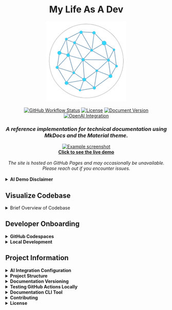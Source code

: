 <div align="center">
  <h1>My Life As A Dev</h1>
  <img src="my-life-as-a-dev-logo.png" alt="My Life As A Dev Logo" width="250">
  <br><br>
  <a href="https://github.com/BA-CalderonMorales/my-life-as-a-dev/actions"><img src="https://img.shields.io/github/actions/workflow/status/BA-CalderonMorales/my-life-as-a-dev/github_pages.yml?branch=main&label=build" alt="GitHub Workflow Status"></a>
  <a href="https://github.com/BA-CalderonMorales/my-life-as-a-dev/blob/main/LICENSE"><img src="https://img.shields.io/github/license/BA-CalderonMorales/my-life-as-a-dev" alt="License"></a>
  <a href="https://ba-calderonmorales.github.io/my-life-as-a-dev/"><img src="https://img.shields.io/badge/docs-latest-blue" alt="Document Version"></a>
  <a href="https://ba-calderonmorales.github.io/my-life-as-a-dev/ai-demo/"><img src="https://img.shields.io/badge/AI%20Integration-OpenAI-brightgreen" alt="OpenAI Integration"></a>
</div>

<div align="center">
  <h3><i>A reference implementation for technical documentation using MkDocs and the Material theme.</i></h3>
  <a href="https://ba-calderonmorales.github.io/my-life-as-a-dev/" target="_blank">
    <img src="https://github.com/user-attachments/assets/c0ac59b7-203f-4e78-9dcb-976e6f945304" alt="Example screenshot" width="650">
    <br>
    <strong>Click to see the live demo</strong>
  </a>
</div>

<br/>
<div align="center">
  <em>The site is hosted on GitHub Pages and may occasionally be unavailable. Please reach out if you encounter issues.</em>
</div>

<br/>
<details>
   <summary><b> AI Demo Disclaimer</b></summary>
   <div style="padding: 15px">
     The AI integration feature in this repository is for demonstration purposes. When using the <a href="/ai-demo/">AI Demo</a>, you'll need to provide your own OpenAI API key. Please note that OpenAI API usage incurs costs based on token consumption. This project is not responsible for any charges you may incur while using your API key. Always monitor your usage at <a href="https://platform.openai.com/usage">OpenAI's usage dashboard</a>.
   </div>
</details>

## Visualize Codebase

<details>
  <summary> Brief Overview of Codebase</summary>
  
  You can also view the gitdiagram [here](https://gitdiagram.com/ba-calderonmorales/my-life-as-a-dev) - thanks [gitdiagram](https://github.com/ahmedkhaleel2004/gitdiagram)!
  
  ![diagram](https://github.com/user-attachments/assets/6757807a-13e5-4cc8-8be4-7a69b0e72b5f)

</details>

## Developer Onboarding

<details>
<summary><b> GitHub Codespaces</b></summary>
<div style="padding: 15px">
   <p>This repository is configured for GitHub Codespaces, allowing you to start working with the documentation instantly in your browser.</p>

   <ol>
     <li>Click the green "Code" button on the GitHub repository page</li>
     <li>Select "Open with Codespaces"</li>
     <li>Click "New codespace" to launch a new environment</li>
     <li>Once your Codespace is ready, run the simplified CLI wrapper script:<br/><br/>
     </li>

```bash
./doc-cli.sh startup
```

   </ol>

   <p>This script will:</p>
   <ul>
     <li> Automatically compile all Rust tools to ensure they're up to date</li>
     <li> Display an interactive menu to choose which tool to run</li>
     <li> Allow you to select "startup" to set up the development environment</li>
   </ul>

   <p>You can also directly specify which tool to run:</p>

```bash
./doc-cli.sh startup
```

</div>
</details>

<details>
<summary><b> Local Development</b></summary>
<div style="padding: 15px">

   <h3> Prerequisites</h3>
   <ul>
     <li> Python 3.10 or higher</li>
     <li> pip (Python package manager)</li>
   </ul>

   <h3> Installation</h3>

   <ol>

   <li>Clone the repository:</li>

```bash
git clone https://github.com/BA-CalderonMorales/my-life-as-a-dev.git
cd my-life-as-a-dev
```

   <li>Create and activate a virtual environment (optional but recommended):</li>
     
   ```bash
   python -m venv venv
   source venv/bin/activate  # On Windows: venv\Scripts\activate
   ```
   <li>Install MkDocs and all dependencies:</li>
     
   ```bash
   pip install --upgrade pip
   pip install -r requirements.txt
   ```
   <li>Install the project in development mode to ensure plugins are available:</li>
     
   ```bash
   pip install -e .
   ```
   </ol>

   <h3> Building and Serving Locally</h3>

   <ul>

   <li><strong> Start the development server:</strong></li>
   
   ```bash
   # Ensure PYTHONPATH includes current directory for custom plugins
   export PYTHONPATH=$PYTHONPATH:$(pwd) && mkdocs serve

# On Windows PowerShell:

# $env:PYTHONPATH="$env:PYTHONPATH;$(pwd)"; mkdocs serve

````

<p>This will launch a local server at http://127.0.0.1:8000/</p>

<li><strong> Build the documentation:</strong></li>

```bash
# Ensure PYTHONPATH includes current directory for custom plugins
export PYTHONPATH=$PYTHONPATH:$(pwd) && mkdocs build --verbose

# On Windows PowerShell:
# $env:PYTHONPATH="$env:PYTHONPATH;$(pwd)"; mkdocs build --verbose
````

   <p>The static site will be generated in the <code>site</code> directory</p>

   <li><strong> All-in-one commands:</strong></li>
     
   ```bash
   # For development server (Linux/macOS):
   pip install -e . && export PYTHONPATH=$PYTHONPATH:$(pwd) && mkdocs serve

# For building (Linux/macOS):

pip install -e . && export PYTHONPATH=$PYTHONPATH:$(pwd) && mkdocs build --verbose

# For Windows PowerShell:

# pip install -e .; $env:PYTHONPATH="$env:PYTHONPATH;$(pwd)"; mkdocs serve

````

</ul>

<h3> Verifying Plugin Installation</h3>

<p>To verify that the custom plugin is properly installed:</p>

```python
python -c "import sys; import mkdocs_plugins; print(f'Plugin module found at: {mkdocs_plugins.__file__}')"
````

</div>

</details>

## Project Information

<details>
<summary><b> AI Integration Configuration</b></summary>
<div style="padding: 15px">

   <p>This project includes AI-powered content generation capabilities using OpenAI's API. To use these features, you need to configure your OpenAI API key.</p>

   <h3> Setting Up Your API Key</h3>

   <p>For security reasons, your API key should not be committed to version control. Instead, use one of these methods:</p>

   <h4>1 Using a .env File (Recommended for Local Development)</h4>

   <p>Create a <code>.env</code> file in the root directory of the project:</p>

```bash
# In .env file
OPENAI_API_KEY=your_openai_api_key_here
```

   <p>Make sure to add <code>.env</code> to your <code>.gitignore</code> file to prevent accidentally committing your API key.</p>

   <h4>2 Using Environment Variables</h4>

   <p>Set the environment variable directly in your terminal:</p>

```bash
# For Linux/macOS
export OPENAI_API_KEY=your_openai_api_key_here

# For Windows (Command Prompt)
set OPENAI_API_KEY=your_openai_api_key_here

# For Windows (PowerShell)
$env:OPENAI_API_KEY="your_openai_api_key_here"
```

   <h4>3 Using Browser Storage (Coming Soon)</h4>

   <p>In future releases, we'll add support for securely storing your API key in your browser's localStorage with encryption.</p>

   <h3> Verifying Your Configuration</h3>

   <p>You can verify that your API key is correctly configured by:</p>

   <ol>
     <li>Starting the MkDocs development server: <code>mkdocs serve</code></li>
     <li>Checking the console logs for a message saying "AI Plugin: API key found in environment variables"</li>
     <li>Visiting the <a href="/ai-demo/">AI Demo page</a> to test the AI features</li>
   </ol>

   <h3> Rate Limiting & Token Usage</h3>

   <p>Please be aware that the OpenAI API has rate limits and token usage costs. The AI plugin is designed to be efficient, but be mindful of your API usage.</p>
</div>
</details>

<details>
<summary><b> Project Structure</b></summary>
<div style="padding: 15px">

This section outlines the key directories and files in the project to help you navigate and understand its components.

Below is a simplified overview of the project structure:

```
my-life-as-a-dev/
├── mkdocs.yml             # MkDocs configuration file
├── requirements.txt       # Python dependencies
├── doc-cli.sh             # CLI wrapper script
├── docs/                  # Documentation source files
│   ├── .nav.yml           # Navigation configuration - MkDocs Material
│   ├── index.md           # Homepage
│   ├── docs-as-code.md    # Docs-as-Code overview
│   ├── assets/            # Images and static files
│   ├── blog/              # Contains pages relevant to blogs
│   ├── interests/         # Contains pages relevant to interests
│   ├── repositories/      # Contains pages relevant to repositories
│   ├── ai-demo/           # AI integration demo
│   ├── overrides/         # MkDocs Material theme overrides
│   ├── troubleshooting/   # General troubleshooting guide
├── mkdocs_plugins/        # Custom MkDocs plugins
│   ├── ai_plugin/         # OpenAI integration plugin
│   └── version_plugin/    # Documentation versioning plugin
└── scripts/               # Utility scripts
    ├── Cargo.toml               # Rust project configuration
    ├── Cargo.lock               # Rust dependencies lock file
    ├── doc-cli.rs               # Rust Documentation CLI tool
    ├── startup.rs               # Startup script for setting up the development environment
    ├── bump-version.rs          # Version bumping script
    ├── deploy-all-versions.rs   # Deplyment script for all versions

```

For the most accurate and up-to-date project structure, please refer to the [GitHub repository](https://github.com/BA-CalderonMorales/my-life-as-a-dev).

</div>
</details>

<details>
<summary><b> Documentation Versioning</b></summary>
<div style="padding: 15px">

   <p>This project uses MkDocs with the mike plugin for versioned documentation. The documentation is automatically deployed to GitHub Pages when changes are pushed to the main branch.</p>

   <h3> How to Create a New Version</h3>

   <p>To create a new version of the documentation:</p>

   <ol>

   <li>Make sure all your changes are committed and pushed to the main branch.</li>

   <li>Run the version bumping script:</li>
     
   ```bash
   ./scripts/bump-version.sh
   ```

   <li>Select the type of version bump you want to make:
      <ul>
      <li> <strong>Major (x.0.0)</strong>: For significant changes</li>
      <li> <strong>Minor (0.x.0)</strong>: For new features</li>
      <li> <strong>Patch (0.0.x)</strong>: For bug fixes and minor updates</li>
      </ul>
   </li>

   <li>Confirm your selection when prompted.</li>
     <li>The script will:
       <ul>
         <li> Create a new Git tag with the version</li>
         <li> Push the tag to the remote repository</li>
         <li> Update the local versions.json file (if it exists)</li>
       </ul>
     </li>
     <li>The GitHub Actions workflow will automatically:
       <ul>
         <li> Build the documentation with the new version</li>
         <li> Deploy it to GitHub Pages</li>
         <li> Update version selectors in the documentation</li>
       </ul>
     </li>
   </ol>

   <h3> Available Versions</h3>

   <p>The documentation maintains multiple versions that can be accessed from the version selector in the navigation. This allows users to view documentation for specific releases of the project.</p>

</div>
</details>

<details>
<summary><b> Testing GitHub Actions Locally</b></summary>
<div style="padding: 15px">

   <p>This project includes a test workflow that can be run locally using <a href="https://github.com/nektos/act">Act</a>, allowing you to verify the behavior of the GitHub Actions workflow before pushing changes.</p>

   <h3> Installing Act</h3>

```bash
# macOS (using Homebrew)
brew install act

# Linux
curl -s https://raw.githubusercontent.com/nektos/act/master/install.sh | sudo bash

# Windows (using Chocolatey)
choco install act-cli
```

   <h3> Running the Test Workflow</h3>

   <p>To test the documentation versioning workflow locally:</p>

```bash
# Run with default parameters
act -j test_docs -w .github/workflows/test_github_pages.yml

# Run with a specific version
act -j test_docs -w .github/workflows/test_github_pages.yml -P version=1.2.3
```

   <p>This will simulate the GitHub Actions workflow and show you what would happen during the actual deployment, including:</p>

   <ol>
     <li> Building the MkDocs site</li>
     <li> Running mike commands in dry-run mode</li>
     <li> Displaying what versions would be created</li>
   </ol>

   <p>The test workflow is non-destructive and won't push any changes to your repository or deploy actual documentation.</p>
</div>
</details>

<details>
<summary><b> Documentation CLI Tool</b></summary>
<div style="padding: 15px">

   <p>This project includes a unified command-line tool written in Rust for managing documentation workflows. The tool provides a consistent interface for common tasks related to development, versioning, and deployment.</p>

   <h3> Using the CLI Tool</h3>

   <p>You can run the Documentation CLI tool using:</p>

   <pre><code>./scripts/target/release/doc-cli</code></pre>

   <p>Or with a specific command:</p>

   <pre><code>./scripts/target/release/doc-cli [command]</code></pre>

   <h3> Available Commands</h3>

   <p>The tool supports the following commands:</p>

   <ul>

   <li>
      <p> <strong>startup</strong>: Start the development environment</p>
      <ul>
      <li>Sets up MkDocs with mike for versioned documentation</li>
      <li>Installs required dependencies</li>
      <li>Starts the documentation server</li>
      <li>Example: <code>doc-cli startup</code></li>
      </ul>
   </li>

   <li>
      <p> <strong>bump-version</strong>: Bump the documentation version</p>
      <ul>
      <li>Creates a new Git tag with semantic versioning</li>
      <li>Offers options to deploy the new version</li>
      <li>Can set a version as the "latest" alias</li>
      <li>Example: <code>doc-cli bump-version</code></li>
      </ul>
   </li>

   <li>
      <p> <strong>deploy</strong>: Deploy all documentation versions</p>
      <ul>
      <li>Deploys all versions from Git tags to GitHub Pages</li>
      <li>Avoids redeploying versions that are already present</li>
      <li>Supports force-redeployment with the <code>-f</code> or <code>--force</code> flag</li>
      <li>Example: <code>doc-cli deploy</code> or <code>doc-cli deploy --force</code></li>
      </ul>
   </li>

   <li>
      <p> <strong>help</strong>: Show detailed help information</p>
      <ul>
      <li>Displays usage information for all commands</li>
      <li>Example: <code>doc-cli help</code></li>
      </ul>
   </li>

</ul>

   <h3> Interactive Menu</h3>

   <p>Running the tool without any arguments launches an interactive menu where you can select the operation you want to perform.</p>

   <h3> Implementation Details</h3>

   <p>The CLI tool is written in Rust for performance and reliability. It replaces the original shell scripts with a more robust implementation that follows software engineering best practices:</p>

   <ul>
     <li> <strong>SOLID principles</strong>: Each command is encapsulated in its own module with a single responsibility</li>
     <li> <strong>DRY (Don't Repeat Yourself)</strong>: Common functionality is abstracted into reusable components</li>
     <li> <strong>Error handling</strong>: Comprehensive error handling with informative messages</li>
     <li> <strong>User experience</strong>: Color-coded output and clear progress indicators</li>
   </ul>

   <h3> CLI Wrapper Script</h3>

   <p>For convenience, a wrapper script <code>doc-cli.sh</code> is provided. This script simplifies the usage of the CLI tool by:</p>

   <ul>
     <li> Automatically compiling all Rust tools to ensure they're up to date</li>
     <li> Displaying an interactive menu to choose which tool to run</li>
     <li> Allowing direct execution of specific commands, e.g., <code>./doc-cli.sh startup</code></li>
   </ul>

   <p>First, you'll need to make the script executable (this only needs to be done once):</p>

   <pre><code>chmod +x ./doc-cli.sh</code></pre>

   <p>Then you can use it as follows:</p>

   <pre><code># Launch interactive menu
./doc-cli.sh

# Run a specific command
./doc-cli.sh startup</code></pre>
</div>

</details>

<details>
<summary><b> Contributing</b></summary>
<div style="padding: 15px">

   <ol>
     <li> Fork the repository</li>
     <li> Create your feature branch (<code>git checkout -b feature/amazing-feature</code>)</li>
     <li> Commit your changes (<code>git commit -m 'Add some amazing feature'</code>)</li>
     <li> Push to the branch (<code>git push origin feature/amazing-feature</code>)</li>
     <li> Open a Pull Request</li>
   </ol>
</div>
</details>

<details>
<summary><b> License</b></summary>
<div style="padding: 15px">

   <p>This project is licensed under the Apache License 2.0 - see the <a href="LICENSE">LICENSE</a> file for details.</p>
</div>
</details>
